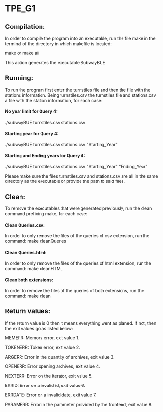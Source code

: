 # TPE_G1

## Compilation:

In order to compile the program into an executable, run the file make in the terminal of the directory in which  makefile is located:

make or make all

This action generates the executable SubwayBUE

## Running:
To run the program first enter the turnstiles file and then the file with the stations information. 
Being turnstiles.csv the turnstiles file and stations.csv a file with the station information, for each case:

#### No year limit for Query 4:

./subwayBUE turnstiles.csv stations.csv

#### Starting year for Query 4:

./subwayBUE turnstiles.csv stations.csv "Starting_Year"

#### Starting and Ending years for Query 4:

./subwayBUE turnstiles.csv stations.csv "Starting_Year" "Ending_Year"

Please make sure the files turnstiles.csv and stations.csv are all in the same directory as the executable or provide the path to said files.

## Clean:
To remove the executables that were generated previously, run the clean command prefixing make, for each case:
#### Clean Queries.csv:
In order to only remove the files of the queries of csv extension, run the command:
make cleanQueries

#### Clean Queries.html:
In order to only remove the files of the queries of html extension, run the command:
make cleanHTML

#### Clean both extensions:
In order to remove the files of the queries of both extensions, run the command:
make clean

## Return values:
If the return value is 0 then it means everything went as planed. If not, then the exit values go as listed below:

MEMERR: Memory error, exit value 1. 

TOKENERR: Token error, exit value 2.

ARGERR: Error in the quantity of archives, exit value 3.

OPENERR: Error opening archives, exit value 4.

NEXTERR: Error on the iterator, exit value 5.

ERRID: Error on a invalid id, exit value 6.

ERRDATE: Error on a invalid date, exit value 7.

PARAMERR: Error in the parameter provided by the frontend, exit value 8.
